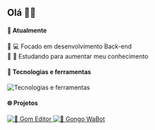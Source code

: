
## Olá 👋🏻

#### 🚀 Atualmente
🔹 💻 Focado em desenvolvimento Back-end <br>
🔹 📖 Estudando para aumentar meu conhecimento 

#### 🔭 Tecnologias e ferramentas 

<img align="center" src="https://skillicons.dev/icons?i=tailwind,react,javascript,nodejs,go,typescript,mongodb,postgresql,docker,git,neovim" alt="Tecnologias e ferramentas" />


#### 🌐 Projetos

<div >
  <a href="https://github.com/jhenriquem/gom-editor">
    <img src="https://github-readme-stats.vercel.app/api/pin/?username=jhenriquem&repo=gom-editor&theme=holi" alt="🚀 Gom Editor">
  </a>

  <a href="https://github.com/jhenriquem/gongo-wabot">
    <img src="https://github-readme-stats.vercel.app/api/pin/?username=jhenriquem&repo=gongo-wabot&theme=holi" alt="🤖 Gongo WaBot">
  </a>
</div>
